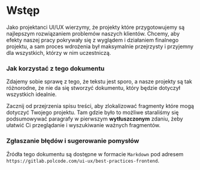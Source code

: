# Wstęp

Jako projektanci UI/UX wierzymy, że projekty które przygotowujemy są najlepszym rozwiązaniem problemów naszych klientów. Chcemy, aby efekty naszej pracy pokrywały się z&nbsp;wyglądem i&nbsp;działaniem finalnego projektu, a&nbsp;sam proces wdrożenia był maksymalnie przejrzysty i&nbsp;przyjemny dla wszystkich, którzy w&nbsp;nim uczestniczą.

### Jak korzystać z&nbsp;tego dokumentu

Zdajemy sobie sprawę z&nbsp;tego, że tekstu jest sporo, a&nbsp;nasze projekty są tak różnorodne, że nie da się stworzyć dokumentu, który będzie dotyczył wszystkich idealnie.

Zacznij od przejrzenia spisu treści, aby zlokalizować fragmenty które mogą dotyczyć Twojego projektu. Tam gdzie było to możliwe staraliśmy się podsumowywać paragrafy w&nbsp;pierwszym **wytłuszczonym** zdaniu, żeby ułatwić Ci przeglądanie i&nbsp;wyszukiwanie ważnych fragmentów.

### Zgłaszanie błędów i&nbsp;sugerowanie pomysłów

Źródła tego dokumentu są dostępne w&nbsp;formacie `Markdown` pod adresem `https://gitlab.polcode.com/ui-ux/best-practices-frontend`.
